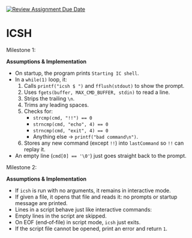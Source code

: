 [![Review Assignment Due Date](https://classroom.github.com/assets/deadline-readme-button-22041afd0340ce965d47ae6ef1cefeee28c7c493a6346c4f15d667ab976d596c.svg)](https://classroom.github.com/a/WIXYXthJ)
# ICSH

Milestone 1:

**Assumptions & Implementation**  
- On startup, the program prints `Starting IC shell`.  
- In a `while(1)` loop, it:
  1. Calls `printf("icsh $ ")` and `fflush(stdout)` to show the prompt.
  2. Uses `fgets(buffer, MAX_CMD_BUFFER, stdin)` to read a line.
  3. Strips the trailing `\n`.
  4. Trims any leading spaces.
  5. Checks for:
     - `strcmp(cmd, "!!") == 0`
     - `strncmp(cmd, "echo", 4) == 0`
     - `strncmp(cmd, "exit", 4) == 0`
     - Anything else → `printf("bad command\n")`.
  6. Stores any new command (except `!!`) into `lastCommand` so `!!` can replay it.
- An empty line (`cmd[0] == '\0'`) just goes straight back to the prompt.

Milestone 2:

**Assumptions & Implementation**  
- If `icsh` is run with no arguments, it remains in interactive mode.  
- If given a file, it opens that file and reads it: no prompts or startup message are printed.  
- Lines in a script behave just like interactive commands:  
- Empty lines in the script are skipped.  
- On EOF (end‐of‐file) in script mode, `icsh` just  exits.  
- If the script file cannot be opened, print an error and return `1`. 
